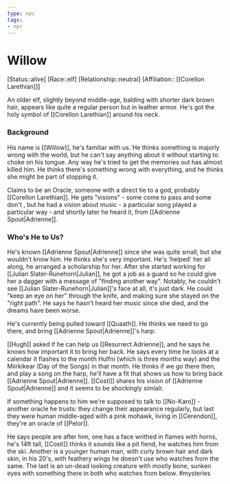 ```yaml
---
type: npc
tags: 
- npc
---
```


# Willow
[Status::alive]
[Race::elf]
[Relationship::neutral]
[Affiliation:: [[Corellon Larethian]]]

An older elf, slightly beyond middle-age, balding with shorter dark brown hair, appears like quite a regular person but in leather armor. He's got the holy symbol of [[Corellon Larethian]] around his neck. 

### Background
His name is [[Willow]], he's familiar with us. He thinks something is majorly wrong with the world, but he can't say anything about it without starting to choke on his tongue. Any way he's tried to get the memories out has almost killed him. He thinks there's something wrong with everything, and he thinks she might be part of stopping it.

Claims to be an Oracle, someone with a direct tie to a god, probably [[Corellon Larethian]]. He gets "visions" - some come to pass and some don't , but he had a vision about music - a particular song played a particular way - and shortly later he heard it, from [[Adrienne Spout|Adrienne]].

### Who's He to Us?
He's known [[Adrienne Spout|Adrienne]] since she was quite small, but she wouldn't know him. He thinks she's very important.  He's 'helped' her all along, he arranged a scholarship for her. After she started working for [[Julian Slater-Runehorn|Julian]],  he got a job as a guard so he could give her a dagger with a message of "finding another way". Notably, he couldn't see [[Julian Slater-Runehorn|Julian]]'s face at all, it's just dark. He could "keep an eye on her" through the knife, and making sure she stayed on the "right path". He says he hasn't heard her music since she died, and the dreams have been worse.

He's currently being pulled toward [[Quaath]]. He thinks we need to go there, and bring [[Adrienne Spout|Adrienne]]'s harp. 

[[Hugh]] asked if he can help us [[Resurrect Adrienne]], and he says he knows how important it to bring her back. He says every time he looks at a calendar it flashes to the month Hulfni (which is three months way) and the Miirkikear (Day of the Songs) in that month. He thinks if we go there then, and play a song on the harp, he'll have a fit that shows us how to bring back [[Adrienne Spout|Adrienne]]. [[Costi]] shares his vision of [[Adrienne Spout|Adrienne]] and it seems to be shockingly simialr.

If something happens to him we're supposed to talk to [[No-Karo]] - another oracle he trusts: they change their appearance regularly, but last they were human middle-aged with a pink mohawk, living in [[Cerendon]], they're an oracle of [[Pelor]].

He says people are after him, one has a face writhed in flames with horns, he's 14ft tall, [[Costi]] thinks it sounds like a pit fiend, he watches him from the ski. Another is a younger human man, with curly brown hair and dark skin, in his 20's, with feathery wings he doesn't use who watches from the same. The last is an un-dead looking creature with mostly bone, sunken eyes with something there in both who watches from below. #mysteries 
